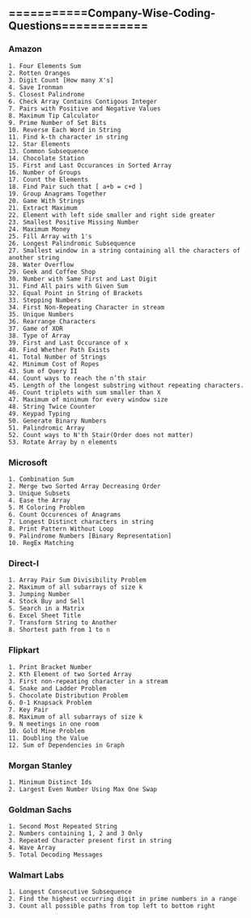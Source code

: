 ## ===========Company-Wise-Coding-Questions============

### Amazon
	1. Four Elements Sum
	2. Rotten Oranges
	3. Digit Count [How many X's]
	4. Save Ironman
	5. Closest Palindrome
	6. Check Array Contains Contigous Integer
	7. Pairs with Positive and Negative Values
	8. Maximum Tip Calculator
	9. Prime Number of Set Bits
	10. Reverse Each Word in String
	11. Find k-th character in string
	12. Star Elements
	13. Common Subsequence
	14. Chocolate Station
	15. First and Last Occurances in Sorted Array
	16. Number of Groups
	17. Count the Elements
	18. Find Pair such that [ a+b = c+d ]
	19. Group Anagrams Together
	20. Game With Strings
	21. Extract Maximum
	22. Element with left side smaller and right side greater
	23. Smallest Positive Missing Number
	24. Maximum Money
	25. Fill Array with 1's
	26. Longest Palindromic Subsequence
	27. Smallest window in a string containing all the characters of another string
	28. Water Overflow
	29. Geek and Coffee Shop
	30. Number with Same First and Last Digit
	31. Find All pairs with Given Sum
	32. Equal Point in String of Brackets
	33. Stepping Numbers
	34. First Non-Repeating Character in stream
	35. Unique Numbers
	36. Rearrange Characters
	37. Game of XOR
	38. Type of Array
	39. First and Last Occurance of x
	40. Find Whether Path Exists
	41. Total Number of Strings
	42. Minimum Cost of Ropes
	43. Sum of Query II
	44. Count ways to reach the n’th stair
	45. Length of the longest substring without repeating characters.
	46. Count triplets with sum smaller than X
	47. Maximum of minimum for every window size
	48. String Twice Counter
	49. Keypad Typing
	50. Generate Binary Numbers
	51. Palindromic Array
	52. Count ways to N'th Stair(Order does not matter)
	53. Rotate Array by n elements

### Microsoft
	1. Combination Sum
	2. Merge two Sorted Array Decreasing Order
	3. Unique Subsets
	4. Ease the Array
	5. M Coloring Problem
	6. Count Occurences of Anagrams
	7. Longest Distinct characters in string
	8. Print Pattern Without Loop
	9. Palindrome Numbers [Binary Representation]
	10. RegEx Matching

### Direct-I
	1. Array Pair Sum Divisibility Problem
	2. Maximum of all subarrays of size k
	3. Jumping Number
	4. Stock Buy and Sell
	5. Search in a Matrix
	6. Excel Sheet Title 
	7. Transform String to Another
	8. Shortest path from 1 to n

### Flipkart 
	1. Print Bracket Number
	2. Kth Element of two Sorted Array
	3. First non-repeating character in a stream
	4. Snake and Ladder Problem
	5. Chocolate Distribution Problem
	6. 0-1 Knapsack Problem
	7. Key Pair
	8. Maximum of all subarrays of size k
	9. N meetings in one room
	10. Gold Mine Problem
	11. Doubling the Value
	12. Sum of Dependencies in Graph

### Morgan Stanley
	1. Minimum Distinct Ids
	2. Largest Even Number Using Max One Swap

### Goldman Sachs
	1. Second Most Repeated String
	2. Numbers containing 1, 2 and 3 Only
	3. Repeated Character present first in string
	4. Wave Array
	5. Total Decoding Messages

### Walmart Labs
	1. Longest Consecutive Subsequence
	2. Find the highest occurring digit in prime numbers in a range
	3. Count all possible paths from top left to bottom right